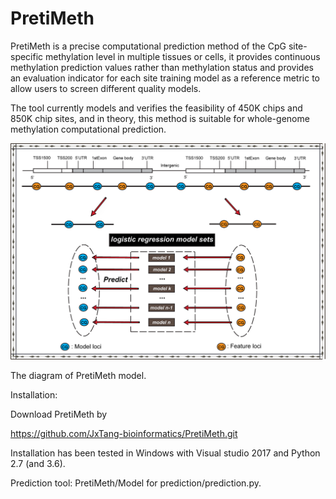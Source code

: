 # PretiMeth

PretiMeth is a precise computational prediction method of the CpG site-specific methylation level in multiple tissues or cells, it provides continuous methylation prediction values rather than methylation status and provides an evaluation indicator for each site training model as a reference metric to allow users to screen different quality models.

The tool currently models and verifies the feasibility of 450K chips and 850K chip sites, and in theory, this method is suitable for whole-genome methylation computational prediction.

![image](https://github.com/JxTang-bioinformatics/PretiMeth/blob/master/images/web_picture0724_2.png)

The diagram of PretiMeth model.

Installation:

Download PretiMeth by

https://github.com/JxTang-bioinformatics/PretiMeth.git

Installation has been tested in Windows with Visual studio 2017 and Python 2.7 (and 3.6).

Prediction tool:
PretiMeth/Model for prediction/prediction.py.

